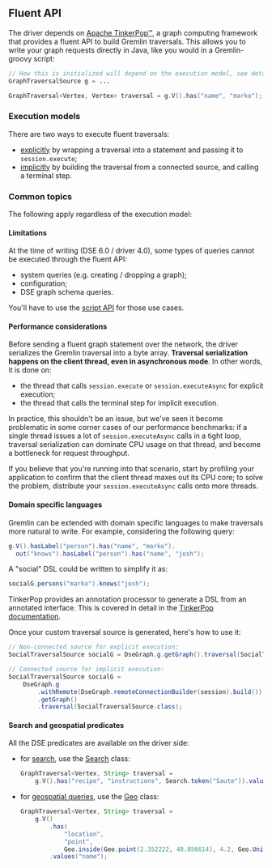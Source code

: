 ## Fluent API

The driver depends on [Apache TinkerPop™], a graph computing framework that provides a fluent API to
build Gremlin traversals. This allows you to write your graph requests directly in Java, like you
would in a Gremlin-groovy script:

```java
// How this is initialized will depend on the execution model, see details below
GraphTraversalSource g = ...

GraphTraversal<Vertex, Vertex> traversal = g.V().has("name", "marko");
```

### Execution models

There are two ways to execute fluent traversals:

* [explicitly](explicit/) by wrapping a traversal into a statement and passing it to
  `session.execute`;
* [implicitly](implicit/) by building the traversal from a connected source, and calling a
  terminal step.

### Common topics

The following apply regardless of the execution model:

#### Limitations

At the time of writing (DSE 6.0 / driver 4.0), some types of queries cannot be executed through the
fluent API:

* system queries (e.g. creating / dropping a graph);
* configuration;
* DSE graph schema queries.

You'll have to use the [script API](../script) for those use cases.

#### Performance considerations

Before sending a fluent graph statement over the network, the driver serializes the Gremlin
traversal into a byte array. **Traversal serialization happens on the client thread, even in
asynchronous mode**. In other words, it is done on:

* the thread that calls `session.execute` or `session.executeAsync` for explicit execution;
* the thread that calls the terminal step for implicit execution.

In practice, this shouldn't be an issue, but we've seen it become problematic in some corner cases
of our performance benchmarks: if a single thread issues a lot of `session.executeAsync` calls in a 
tight loop, traversal serialization can dominate CPU usage on that thread, and become a bottleneck
for request throughput.

If you believe that you're running into that scenario, start by profiling your application to
confirm that the client thread maxes out its CPU core; to solve the problem, distribute your
`session.executeAsync` calls onto more threads.

#### Domain specific languages

Gremlin can be extended with domain specific languages to make traversals more natural to write. For
example, considering the following query:

```java
g.V().hasLabel("person").has("name", "marko").
  out("knows").hasLabel("person").has("name", "josh");
```

A "social" DSL could be written to simplify it as:

```java
socialG.persons("marko").knows("josh");
```

TinkerPop provides an annotation processor to generate a DSL from an annotated interface. This is
covered in detail in the [TinkerPop documentation][TinkerPop DSL].

Once your custom traversal source is generated, here's how to use it: 

```java
// Non-connected source for explicit execution:
SocialTraversalSource socialG = DseGraph.g.getGraph().traversal(SocialTraversalSource.class);

// Connected source for implicit execution:
SocialTraversalSource socialG =
    DseGraph.g
        .withRemote(DseGraph.remoteConnectionBuilder(session).build())
        .getGraph()
        .traversal(SocialTraversalSource.class);
```

#### Search and geospatial predicates

All the DSE predicates are available on the driver side:

* for [search][DSE search], use the [Search] class:

    ```java
    GraphTraversal<Vertex, String> traversal =
        g.V().has("recipe", "instructions", Search.token("Saute")).values("name");
    ```
    
* for [geospatial queries][DSE geo], use the [Geo] class:

    ```java
    GraphTraversal<Vertex, String> traversal =
        g.V()
            .has(
                "location",
                "point",
                Geo.inside(Geo.point(2.352222, 48.856614), 4.2, Geo.Unit.DEGREES))
            .values("name");
    ```

[Search]: https://docs.datastax.com/en/drivers/java/4.13/com/datastax/dse/driver/api/core/graph/predicates/Search.html
[Geo]:    https://docs.datastax.com/en/drivers/java/4.13/com/datastax/dse/driver/api/core/graph/predicates/Geo.html

[Apache TinkerPop™]: http://tinkerpop.apache.org/
[TinkerPop DSL]: http://tinkerpop.apache.org/docs/current/reference/#dsl
[DSE search]: https://docs.datastax.com/en/dse/6.0/dse-dev/datastax_enterprise/graph/using/useSearchIndexes.html
[DSE geo]: https://docs.datastax.com/en/dse/6.0/dse-dev/datastax_enterprise/graph/using/queryGeospatial.html
